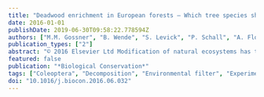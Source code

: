 ```yaml
---
title: "Deadwood enrichment in European forests – Which tree species should be used to promote saproxylic beetle diversity?"
date: 2016-01-01
publishDate: 2019-06-30T09:58:22.778594Z
authors: ["M.M. Gossner", "B. Wende", "S. Levick", "P. Schall", "A. Floren", "K.E. Linsenmair", "I. Steffan-Dewenter", "E.-D. Schulze", "W.W. Weisser"]
publication_types: ["2"]
abstract: "© 2016 Elsevier Ltd Modification of natural ecosystems has threatened biodiversity worldwide, with forests suffering especially. Strategies aimed at mitigating such loss in forests often include enrichment of deadwood, a critical resource for many decomposer species. However, it remains unclear how deadwood can best be enriched to most effectively promote the diversity of saproxylic species. In this study, we investigated saproxylic beetle diversity in experimentally exposed deadwood logs of 13 different tree species across 30 forests in three regions of Germany. We tested whether gamma-diversity differs between tree species and whether the alpha-diversity within an individual log depended on whether logs were placed in unmanaged beech forests, managed beech forests, or managed conifer forests. We found significant differences in gamma- and alpha-diversity of saproxylic beetles among tree species, but the ranking of tree species differed between regions, suggesting differences in regional beetle species pools. Randomization tests aiming to identify how many and which deadwood logs would need to be exposed to best conserve saproxylic beetle diversity, showed that the overall diversity of beetles increased with the number of tree species exposed, due to turnover of beetle species between tree species. However, some species (e.g. Carpinus) and species combinations (e.g. Carpinus-Picea) reached exceptionally high beetle diversity. Alpha-diversity was higher in conifer than in beech forests, but did not differ between managed and unmanaged beech forests. Canopy cover above logs and average stand temperature strongly influenced alpha-diversity, suggesting that environmental conditions that may be affected by management act as habitat filters for species assemblages. We conclude that deadwood enrichment strategies would be most effective when combining particular tree species that support highest diversity."
featured: false
publication: "*Biological Conservation*"
tags: ["Coleoptera", "Decomposition", "Environmental filter", "Experiment", "Host specificity", "LiDAR"]
doi: "10.1016/j.biocon.2016.06.032"
---
```



